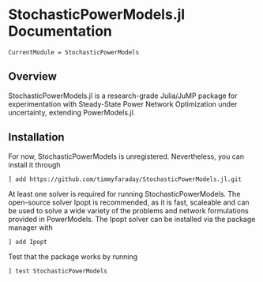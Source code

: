 # StochasticPowerModels.jl Documentation

```@meta
CurrentModule = StochasticPowerModels
```

## Overview

StochasticPowerModels.jl is a research-grade Julia/JuMP package for experimentation with Steady-State Power Network Optimization under uncertainty, extending PowerModels.jl.


## Installation

For now, StochasticPowerModels is unregistered. Nevertheless, you can install it through

```
] add https://github.com/timmyfaraday/StochasticPowerModels.jl.git
```

At least one solver is required for running StochasticPowerModels.  The open-source solver Ipopt is recommended, as it is fast, scaleable and can be used to solve a wide variety of the problems and network formulations provided in PowerModels.  The Ipopt solver can be installed via the package manager with

```julia
] add Ipopt
```

Test that the package works by running

```julia
] test StochasticPowerModels
```
